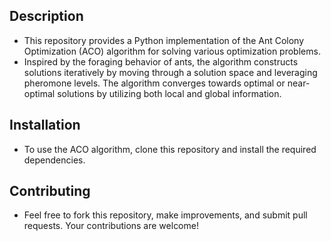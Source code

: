 ## Description
* This repository provides a Python implementation of the Ant Colony Optimization (ACO) algorithm for solving various optimization problems.
* Inspired by the foraging behavior of ants, the algorithm constructs solutions iteratively by moving through a solution space and leveraging pheromone levels. The algorithm converges towards optimal or near-optimal solutions by utilizing both local and global information.

## Installation
* To use the ACO algorithm, clone this repository and install the required dependencies.

## Contributing
* Feel free to fork this repository, make improvements, and submit pull requests. Your contributions are welcome!
